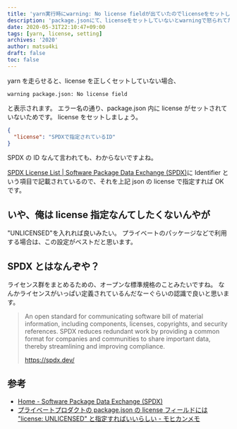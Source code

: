 ```yaml
---
title: 'yarn実行時にwarning: No license fieldが出ていたのでlicenseをセットした'
description: 'package.jsonにて、licenseをセットしていないとwarningで怒られてたので、それを解決した記事です。'
date: 2020-05-31T22:10:47+09:00
tags: [yarn, license, setting]
archives: '2020'
author: matsu4ki
draft: false
toc: false
---
```


yarn を走らせると、license を正しくセットしていない場合、

```shell
warning package.json: No license field
```

と表示されます。
エラー名の通り、package.json 内に license がセットされていないためです。
license をセットしましょう。

```json
{
  "license": "SPDXで指定されているID"
}
```

SPDX の ID なんて言われても、わからないですよね。

[SPDX License List | Software Package Data Exchange (SPDX)](https://spdx.org/licenses/)に Identifier という項目で記載されているので、それを上記 json の license で指定すれば OK です。

## いや、俺は license 指定なんてしたくないんやが

"UNLICENSED"を入れれば良いみたい。
プライベートのパッケージなどで利用する場合は、この設定がベストだと思います。

## SPDX とはなんぞや？

ライセンス群をまとめるための、オープンな標準規格のことみたいですね。
なんかライセンスがいっぱい定義されているんだなーぐらいの認識で良いと思います。

> An open standard for communicating software bill of material information, including components, licenses, copyrights, and security references. SPDX reduces redundant work by providing a common format for companies and communities to share important data, thereby streamlining and improving compliance.
>
> https://spdx.dev/

## 参考

- [Home - Software Package Data Exchange (SPDX)](https://spdx.dev/)
- [プライベートプロダクトの package.json の license フィールドには &quot;license: UNLICENSED&quot; と指定すればいいらしい - モヒカンメモ](https://blog.pinkumohikan.com/entry/set-unlicensed-to-license-field-when-private-product)
